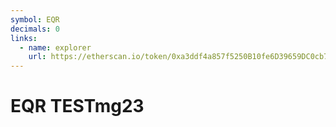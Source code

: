 ```yaml
---
symbol: EQR
decimals: 0
links:
  - name: explorer
    url: https://etherscan.io/token/0xa3ddf4a857f5250B10fe6D39659DC0cb78D67Bcf
---
```


# EQR TESTmg23
